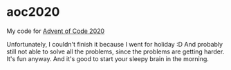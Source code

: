 # aoc2020
My code for [Advent of Code 2020](https://adventofcode.com/2020)

Unfortunately, I couldn't finish it because I went for holiday :D And probably still not able to solve all the problems, since the problems are getting harder. It's fun anyway. And it's good to start your sleepy brain in the morning.
